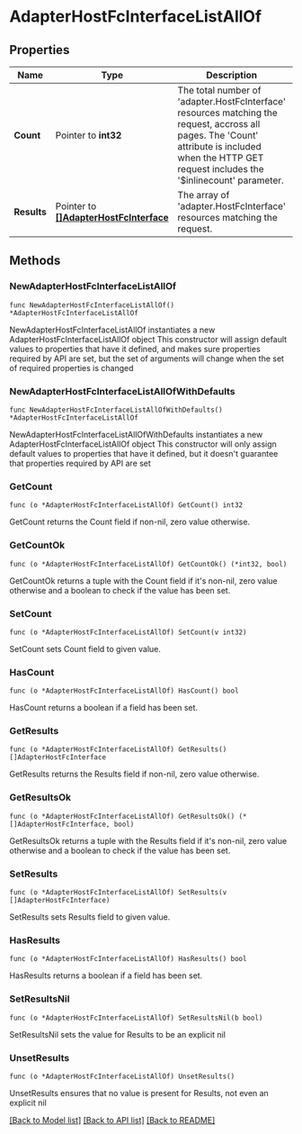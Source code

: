 # AdapterHostFcInterfaceListAllOf

## Properties

Name | Type | Description | Notes
------------ | ------------- | ------------- | -------------
**Count** | Pointer to **int32** | The total number of &#39;adapter.HostFcInterface&#39; resources matching the request, accross all pages. The &#39;Count&#39; attribute is included when the HTTP GET request includes the &#39;$inlinecount&#39; parameter. | [optional] 
**Results** | Pointer to [**[]AdapterHostFcInterface**](AdapterHostFcInterface.md) | The array of &#39;adapter.HostFcInterface&#39; resources matching the request. | [optional] 

## Methods

### NewAdapterHostFcInterfaceListAllOf

`func NewAdapterHostFcInterfaceListAllOf() *AdapterHostFcInterfaceListAllOf`

NewAdapterHostFcInterfaceListAllOf instantiates a new AdapterHostFcInterfaceListAllOf object
This constructor will assign default values to properties that have it defined,
and makes sure properties required by API are set, but the set of arguments
will change when the set of required properties is changed

### NewAdapterHostFcInterfaceListAllOfWithDefaults

`func NewAdapterHostFcInterfaceListAllOfWithDefaults() *AdapterHostFcInterfaceListAllOf`

NewAdapterHostFcInterfaceListAllOfWithDefaults instantiates a new AdapterHostFcInterfaceListAllOf object
This constructor will only assign default values to properties that have it defined,
but it doesn't guarantee that properties required by API are set

### GetCount

`func (o *AdapterHostFcInterfaceListAllOf) GetCount() int32`

GetCount returns the Count field if non-nil, zero value otherwise.

### GetCountOk

`func (o *AdapterHostFcInterfaceListAllOf) GetCountOk() (*int32, bool)`

GetCountOk returns a tuple with the Count field if it's non-nil, zero value otherwise
and a boolean to check if the value has been set.

### SetCount

`func (o *AdapterHostFcInterfaceListAllOf) SetCount(v int32)`

SetCount sets Count field to given value.

### HasCount

`func (o *AdapterHostFcInterfaceListAllOf) HasCount() bool`

HasCount returns a boolean if a field has been set.

### GetResults

`func (o *AdapterHostFcInterfaceListAllOf) GetResults() []AdapterHostFcInterface`

GetResults returns the Results field if non-nil, zero value otherwise.

### GetResultsOk

`func (o *AdapterHostFcInterfaceListAllOf) GetResultsOk() (*[]AdapterHostFcInterface, bool)`

GetResultsOk returns a tuple with the Results field if it's non-nil, zero value otherwise
and a boolean to check if the value has been set.

### SetResults

`func (o *AdapterHostFcInterfaceListAllOf) SetResults(v []AdapterHostFcInterface)`

SetResults sets Results field to given value.

### HasResults

`func (o *AdapterHostFcInterfaceListAllOf) HasResults() bool`

HasResults returns a boolean if a field has been set.

### SetResultsNil

`func (o *AdapterHostFcInterfaceListAllOf) SetResultsNil(b bool)`

 SetResultsNil sets the value for Results to be an explicit nil

### UnsetResults
`func (o *AdapterHostFcInterfaceListAllOf) UnsetResults()`

UnsetResults ensures that no value is present for Results, not even an explicit nil

[[Back to Model list]](../README.md#documentation-for-models) [[Back to API list]](../README.md#documentation-for-api-endpoints) [[Back to README]](../README.md)


